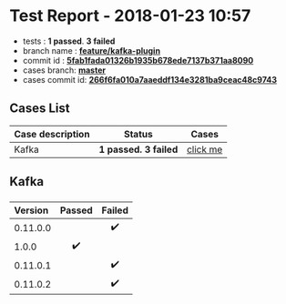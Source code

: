 # Test Report - 2018-01-23 10:57

- tests  : **1 passed**. **3 failed**
- branch name : **[feature/kafka-plugin](https://github.com/apache/incubator-skywalking/tree/feature/kafka-plugin)**
- commit id : **[5fab1fada01326b1935b678ede7137b371aa8090](https://github.com/apache/incubator-skywalking/commit/5fab1fada01326b1935b678ede7137b371aa8090)**
- cases branch: **[master](https://github.com/SkywalkingTest/skywalking-autotest-scenarios/tree/master)**
- cases commit id: **[266f6fa010a7aaeddf134e3281ba9ceac48c9743](https://github.com/SkywalkingTest/skywalking-autotest-scenarios/commit/266f6fa010a7aaeddf134e3281ba9ceac48c9743)**

## Cases List

| Case description | Status | Cases|
|:-----|:-----:|:-----:|
|Kafka| **1 passed. 3 failed**| [click me](#kafka) |

## Kafka

### 
|  Version     | Passed | Failed|
|:------------- |:-------:|:-----:|
| 0.11.0.0  | |:heavy_check_mark:|
| 1.0.0  | :heavy_check_mark:||
| 0.11.0.1  | |:heavy_check_mark:|
| 0.11.0.2  | |:heavy_check_mark:|

